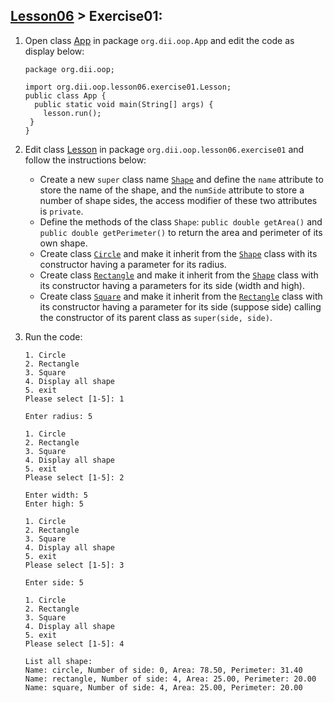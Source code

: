 ## [Lesson06](index.md) > Exercise01:

1. Open class [App](../../app/src/main/java/org/dii/oop/App.java) in package `org.dii.oop.App` and edit the code as display below: 
   ```
   package org.dii.oop;

   import org.dii.oop.lesson06.exercise01.Lesson;
   public class App {
     public static void main(String[] args) {
       lesson.run();
    }
   }
   ```

2. Edit class [Lesson](../../app/src/main/java/org/dii/oop/lesson07/exercise01/Lesson.java) in package `org.dii.oop.lesson06.exercise01` and follow the instructions below:
   - Create a new `super` class name [`Shape`](../../app/src/main/java/org/dii/oop/lesson06/exercise01/Shape.java) and define the `name` attribute to store the name of the shape, and the `numSide` attribute to store a number of shape sides, the access modifier of these two attributes is `private`.
   - Define the methods of the class `Shape`: `public double getArea()` and `public double getPerimeter()` to return the area and perimeter of its own shape.
   - Create class [`Circle`](../../app/src/main/java/org/dii/oop/lesson06/exercise01/Circle.java) and make it inherit from the [`Shape`](../../app/src/main/java/org/dii/oop/lesson05/exercise01/Shape.java) class with its constructor having a parameter for its radius.
   - Create class [`Rectangle`](../../app/src/main/java/org/dii/oop/lesson06/exercise01/Rectangle.java) and make it inherit from the [`Shape`](../../app/src/main/java/org/dii/oop/lesson05/exercise01/Shape.java) class with its constructor having a parameters for its side (width and high).
   - Create class [`Square`](../../app/src/main/java/org/dii/oop/lesson06/exercise01/Square.java) and make it inherit from the [`Rectangle`](../../app/src/main/java/org/dii/oop/lesson05/exercise01/Rectangle.java) class with its constructor having a parameter for its side (suppose side) calling the constructor of its parent class as `super(side, side)`.
  

3. Run the code:
   ```
   1. Circle
   2. Rectangle
   3. Square
   4. Display all shape
   5. exit
   Please select [1-5]: 1
   
   Enter radius: 5
   
   1. Circle
   2. Rectangle
   3. Square
   4. Display all shape
   5. exit
   Please select [1-5]: 2
   
   Enter width: 5
   Enter high: 5
   
   1. Circle
   2. Rectangle
   3. Square
   4. Display all shape
   5. exit
   Please select [1-5]: 3
   
   Enter side: 5
   
   1. Circle
   2. Rectangle
   3. Square
   4. Display all shape
   5. exit
   Please select [1-5]: 4
   
   List all shape:
   Name: circle, Number of side: 0, Area: 78.50, Perimeter: 31.40
   Name: rectangle, Number of side: 4, Area: 25.00, Perimeter: 20.00
   Name: square, Number of side: 4, Area: 25.00, Perimeter: 20.00
   
   ```
   
